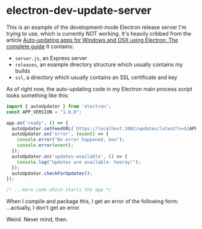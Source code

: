 # electron-dev-update-server

This is an example of the development-mode Electron release server I'm trying to use, which is currently NOT working. It's heavily cribbed from the article [Auto-updating apps for Windows and OSX using Electron: The complete guide](https://medium.com/@svilen/auto-updating-apps-for-windows-and-osx-using-electron-the-complete-guide-4aa7a50b904c#.3qxxfwmiu) It contains:

* `server.js`, an Express server
* `releases`, an example directory structure which usually contains my builds
* `ssl`, a directory which usually contains an SSL certificate and key

As of right now, the auto-updating code in my Electron main process script looks something like this:

```javascript
import { autoUpdater } from 'electron';
const APP_VERSION = "1.0.0";

app.on('ready', () => {
  autoUpdater.setFeedURL(`https://localhost:3002/updates/latest?v=${APP_VERSION}`);
  autoUpdater.on('error', (event) => {
    console.error("An error happened, boo");
    console.error(event);
  });
  autoUpdater.on('updates-available', () => {
    console.log("Updates are available- hooray!");
  });
  autoUpdater.checkForUpdates();
});

/* ...more code which starts the app */
```

When I compile and package this, I get an error of the following form:
...actually, I don't get an error.

Weird. Never mind, then.
